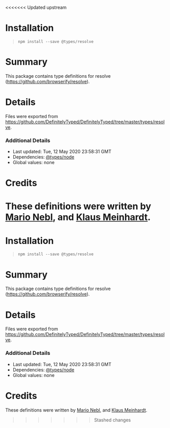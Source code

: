 <<<<<<< Updated upstream
# Installation
> `npm install --save @types/resolve`

# Summary
This package contains type definitions for resolve (https://github.com/browserify/resolve).

# Details
Files were exported from https://github.com/DefinitelyTyped/DefinitelyTyped/tree/master/types/resolve.

### Additional Details
 * Last updated: Tue, 12 May 2020 23:58:31 GMT
 * Dependencies: [@types/node](https://npmjs.com/package/@types/node)
 * Global values: none

# Credits
These definitions were written by [Mario Nebl](https://github.com/marionebl), and [Klaus Meinhardt](https://github.com/ajafff).
=======
# Installation
> `npm install --save @types/resolve`

# Summary
This package contains type definitions for resolve (https://github.com/browserify/resolve).

# Details
Files were exported from https://github.com/DefinitelyTyped/DefinitelyTyped/tree/master/types/resolve.

### Additional Details
 * Last updated: Tue, 12 May 2020 23:58:31 GMT
 * Dependencies: [@types/node](https://npmjs.com/package/@types/node)
 * Global values: none

# Credits
These definitions were written by [Mario Nebl](https://github.com/marionebl), and [Klaus Meinhardt](https://github.com/ajafff).
>>>>>>> Stashed changes

